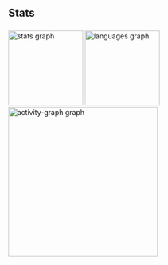 <h2 align="left">Stats</h2>

###

<div align="left">
  <img src="https://github-readme-stats.vercel.app/api?username=Franulovic245&hide_title=false&hide_rank=false&show_icons=true&include_all_commits=true&count_private=true&disable_animations=false&theme=gotham&locale=en&hide_border=false&order=1" height="150" alt="stats graph"  />
  <img src="https://github-readme-stats.vercel.app/api/top-langs?username=Franulovic245&locale=en&hide_title=false&layout=compact&card_width=320&langs_count=5&theme=gotham&hide_border=false&order=2" height="150" alt="languages graph"  />
  <img src="https://github-readme-activity-graph.vercel.app/graph?username=Franulovic245&radius=16&theme=gotham&area=true&order=5" height="300" alt="activity-graph graph"  />
</div>

###
